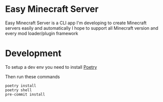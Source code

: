 # Easy Minecraft Server
Easy Minecraft Server is a CLI app I'm developing to create Minecraft servers easily and automatically
I hope to support all Minecraft version and every mod loader/plugin framework

# Development
To setup a dev env you need to install [Poetry](https://python-poetry.org/)

Then run these commands
```
poetry install
poetry shell
pre-commit install
```
